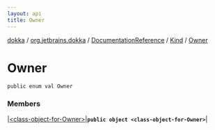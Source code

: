 ```yaml
---
layout: api
title: Owner
---
```

[dokka](../../../../index.html) / [org.jetbrains.dokka](../../../index.html) / [DocumentationReference](../../index.html) / [Kind](../index.html) / [Owner](index.html)


# Owner



```
public enum val Owner
```


### Members


|[&lt;class-object-for-Owner&gt;](_class-object-for-Owner_.html)|**`public object <class-object-for-Owner>`**|

